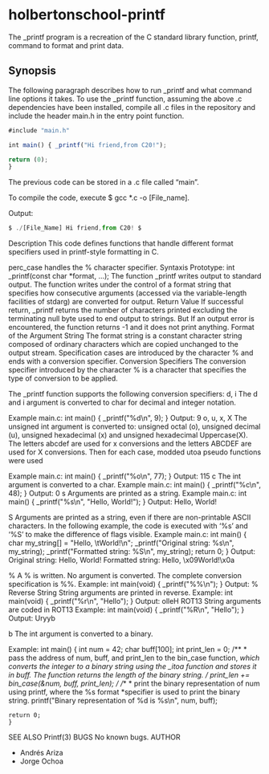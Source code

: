 
# holbertonschool-printf

The _printf program is a recreation of the C standard library function, printf, command to format and print data.


## Synopsis
The following paragraph describes how to run _printf and what command line options it takes. To use the _printf function, assuming the above .c dependencies have been installed, compile all .c files in the repository and include the header main.h in the entry point function.

```javascript
#include "main.h"

int main() { _printf("Hi friend,from C20!");

return (0);
}
```
The previous code can be stored in a .c file called “main”.

To compile the code, execute $ gcc *.c -o [File_name].

Output:
```javascript
$ ./[File_Name] Hi friend,from C20! $
```
Description
This code defines functions that handle different format specifiers used in printf-style formatting in C.

perc_case handles the % character specifier.
Syntaxis
Prototype:
int _printf(const char *format, ...);
The function _printf writes output to standard output.
The function writes under the control of a format string that specifies how consecutive arguments (accessed via the variable-length facilities of stdarg) are converted for output.
Return Value
If successful return, _printf returns the number of characters printed excluding the terminating null byte used to end output to strings.
But If an output error is encountered, the function returns -1 and it does not print anything.
Format of the Argument String
The format string is a constant character string composed of ordinary characters which are copied unchanged to the output stream.
Specification cases are introduced by the character % and ends with a conversion specifier.
Conversion Specifiers
The conversion specifier introduced by the character % is a character that specifies the type of conversion to be applied.

The _printf function supports the following conversion specifiers:
d, i
The d and i argument is converted to char for decimal and integer notation.

Example main.c:
int main()
{
    _printf("%d\n", 9);
    }
    Output:
    9
    o, u, x, X
    The unsigned int argument is converted to: unsigned octal (o), unsigned decimal (u), unsigned hexadecimal (x) and unsigned hexadecimal Uppercase(X).
    The letters abcdef are used for x conversions and the letters ABCDEF are used for X conversions.
    Then for each case, modded utoa pseudo functions were used

Example main.c:
int main()
{
    _printf("%o\n", 77);
    }
    Output:
    115
    c
    The int argument is converted to a char.
    Example main.c:
    int main()
    {
        _printf("%c\n", 48);
	}
	Output:
	0
	s
	Arguments are printed as a string.
	Example main.c:
	int main()
	{
	    _printf("%s\n", "Hello, World!");
	    }
	    Output:
	    Hello, World!

S
Arguments are printed as a string, even if there are non-printable ASCII characters. In the following example, the code is executed with ‘%s’ and ‘%S’ to make the difference of flags visible.
Example main.c:
int main() {
    char my_string[] = "Hello, \tWorld!\n";
        _printf("Original string: %s\n", my_string);
	    _printf("Formatted string: %S\n", my_string);
	        return 0;
		}
		Output:
		Original string: Hello,		World!
		Formatted string: Hello, \x09World!\x0a


%
A % is written. No argument is converted. The complete conversion specification is %%.
Example:
int main(void)
{
    _printf("%%\n");
    }
    Output:
    %
    Reverse String
    String arguments are printed in reverse.
    Example:
    int main(void)
    {
	_printf("%r\n", "Hello");
	}
	Output:
	olleH
	ROT13
	String arguments are coded in ROT13
	Example:
	int main(void)
	{
		_printf("%R\n", "Hello");
		}
		Output:
		Uryyb

b
The int argument is converted to a binary.

Example:
int main() {
    int num = 42;
        char buff[100];
	    int print_len = 0;
	    /**
	    * pass the address of num, buff, and print_len to the bin_case function, *which converts the integer to a binary string using the _itoa function and *stores it in buff. The function returns the length of the binary string.
	    */
	        print_len += bin_case(&num, buff, print_len);
		/**
		/**
		* print the binary representation of num using printf, where the %s format *specifier is used to print the binary string.
		    printf("Binary representation of %d is %s\n", num, buff);

    return 0;
    }






SEE ALSO
Printf(3)
BUGS
No known bugs.
AUTHOR
-	Andrés Ariza <Andres-f-ariza>
-	Jorge Ochoa <goever1>
